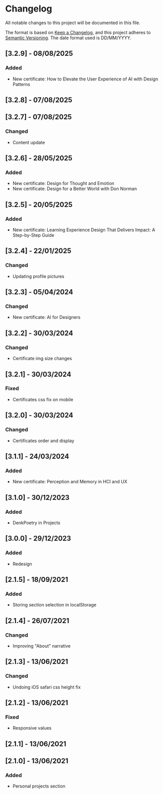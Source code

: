 # Changelog
All notable changes to this project will be documented in this file.

The format is based on [Keep a Changelog](https://keepachangelog.com/en/1.0.0/),
and this project adheres to [Semantic Versioning](https://semver.org/spec/v2.0.0.html). The date format used is DD/MM/YYYY.

## [3.2.9] - 08/08/2025
### Added
* New certificate: How to Elevate the User Experience of AI with Design Patterns

## [3.2.8] - 07/08/2025
## [3.2.7] - 07/08/2025
### Changed
* Content update

## [3.2.6] - 28/05/2025
### Added
* New certificate: Design for Thought and Emotion
* New certificate: Design for a Better World with Don Norman

## [3.2.5] - 20/05/2025
### Added
* New certificate: Learning Experience Design That Delivers Impact: A Step-by-Step Guide

## [3.2.4] - 22/01/2025
### Changed
* Updating profile pictures

## [3.2.3] - 05/04/2024
### Changed
* New certificate: AI for Designers

## [3.2.2] - 30/03/2024
### Changed
* Certificate img size changes

## [3.2.1] - 30/03/2024
### Fixed
* Certificates css fix on mobile

## [3.2.0] - 30/03/2024
### Changed
* Certificates order and display

## [3.1.1] - 24/03/2024
### Added
* New certificate: Perception and Memory in HCI and UX

## [3.1.0] - 30/12/2023
### Added
* DenkPoetry in Projects

## [3.0.0] - 29/12/2023
### Added
* Redesign

## [2.1.5] - 18/09/2021
### Added
* Storing section selection in localStorage

## [2.1.4] - 26/07/2021
### Changed
* Improving "About" narrative

## [2.1.3] - 13/06/2021
### Changed
* Undoing iOS safari css height fix

## [2.1.2] - 13/06/2021
### Fixed
* Responsive values

## [2.1.1] - 13/06/2021
## [2.1.0] - 13/06/2021
### Added
* Personal projects section
